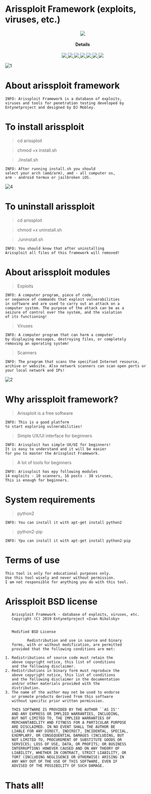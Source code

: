 # Arissploit Framework (exploits, viruses, etc.)
        
<h4 align="center"><img src="https://user-images.githubusercontent.com/43011806/57065407-f66fd680-6cd1-11e9-9f72-5eba1b123cec.jpeg">

</a>
<h4 align="center">Details</h4>                
<p align="center">
  <a href="http://entynetproject.simplesite.com/">
    <img src="https://img.shields.io/badge/entynetproject-Ivan%20Nikolsky-blue.svg">
  </a> 
  <a href="https://github.com/entynetproject/arissploit/releases">
    <img src="https://img.shields.io/github/release/entynetproject/arissploit.svg">
  </a>
  <a href="https://ru.m.wikipedia.org/wiki/python">
    <img src="https://img.shields.io/badge/language-python-blue.svg">
 </a>
  <a href="https://github.com/entynetproject/arissploit">
    <img src="https://img.shields.io/badge/arch-arm/amd-red.svg">
 </a>
  <a href="https://github.com/entynetproject/arissploit/issues?q=is%3Aissue+is%3Aclosed">
      <img src="https://img.shields.io/github/issues/entynetproject/arissploit.svg">
  </a>
  <a href="https://github.com/entynetproject/arissploit/wiki">
      <img src="https://img.shields.io/badge/wiki%20-arissploit-lightgrey.svg">
 </a>
  <a href="https://mobile.twitter.com/arissploit">
    <img src="https://img.shields.io/badge/twitter-arissploit-blue.svg">
 </a>
</p>

![1](https://user-images.githubusercontent.com/43011806/59859882-4a1fa780-9386-11e9-9d61-44c49645ee2b.png)

# About arissploit framework

    INFO: Arissploit Framework is a database of exploits,
    viruses and tools for penetration testing developed by 
    Entynetproject and designed by DJ Mobley.

# To install arissploit

> cd arissploit

> chmod +x install.sh

> ./install.sh

    INFO: After running install.sh you should
    select your arch (amd/arm), amd - all computer os,
    arm - android termux or jailbroken iOS.
    
![4](https://user-images.githubusercontent.com/43011806/59859448-61aa6080-9385-11e9-8f80-80379dbb6929.png)

# To uninstall arissploit

> cd arissploit

> chmod +x uninstall.sh

> ./uninstall.sh

    INFO: You should know that after uninstalling 
    Arissploit all files of this framework will removed!

# About arissploit modules

> Exploits

    INFO: A computer program, piece of code,
    or sequence of commands that exploit vulnerabilities 
    in software and are used to carry out an attack on a 
    computer system. The purpose of the attack can be as a 
    seizure of control over the system, and the violation 
    of its functioning!

> Viruses

    INFO: A computer program that can harm a computer 
    by displaying messages, destroying files, or completely 
    removing an operating system!

> Scanners

    INFO: The program that scans the specified Internet resource, 
    archive or website. Also network scanners can scan open ports or
    your local network and IPs!
    
![2](https://user-images.githubusercontent.com/43011806/59859441-5f480680-9385-11e9-967b-e5a6e6788c2f.png)

# Why arissploit framework?

> Arissploit is a free software

    INFO: This is a good platform 
    to start exploring vulnerabilities!
    
> Simple UX/UI interface for beginners

    INFO: Arissploit has simple UX/UI for beginners!
    It is easy to understand and it will be easier 
    for you to master the Arissploit Framework.
    
> A lot of tools for beginners

    INFO: Arissploit has еру following modules
    14 exploits - 10 scanners, 16 posts - 38 viruses,
    This is enough for beginners.
    
# System requirements

> python2

    INFO: You can install it with apt-get install python2

> python2-pip

    INFO: Ypu can install it with apt-get install python2-pip

# Terms of use

    This tool is only for educational purposes only.
    Use this tool wisely and never without permission.
    I am not responsible for anything you do with this tool.

# Arissploit BSD license


       Arissploit Framework - database of exploits, viruses, etc.
       Copyright (C) 2019 Entynetproject <Ivan Nikolsky>


       Modified BSD License
 
              Redistribution and use in source and binary
       forms, with or without modification, are permitted
       provided that the following conditions are met:

    1. Redistributions of source code must retain the
       above copyright notice, this list of conditions
       and the following disclaimer.
    2. Redistributions in binary form must reproduce the
       above copyright notice, this list of conditions
       and the following disclaimer in the documentation
       and/or other materials provided with the
       distribution.
    3. The name of the author may not be used to endorse
       or promote products derived from this software
       without specific prior written permission.

       THIS SOFTWARE IS PROVIDED BY THE AUTHOR ``AS IS''
       AND ANY EXPRESS OR IMPLIED WARRANTIES, INCLUDING,
       BUT NOT LIMITED TO, THE IMPLIED WARRANTIES OF
       MERCHANTABILITY AND FITNESS FOR A PARTICULAR PURPOSE
       ARE DISCLAIMED. IN NO EVENT SHALL THE AUTHOR BE
       LIABLE FOR ANY DIRECT, INDIRECT, INCIDENTAL, SPECIAL,
       EXEMPLARY, OR CONSEQUENTIAL DAMAGES (INCLUDING, BUT
       NOT LIMITED TO, PROCUREMENT OF SUBSTITUTE GOODS OR
       SERVICES; LOSS OF USE, DATA, OR PROFITS; OR BUSINESS
       INTERRUPTION) HOWEVER CAUSED AND ON ANY THEORY OF
       LIABILITY, WHETHER IN CONTRACT, STRICT LIABILITY, OR
       TORT (INCLUDING NEGLIGENCE OR OTHERWISE) ARISING IN
       ANY WAY OUT OF THE USE OF THIS SOFTWARE, EVEN IF
       ADVISED OF THE POSSIBILITY OF SUCH DAMAGE.

# Thats all!
